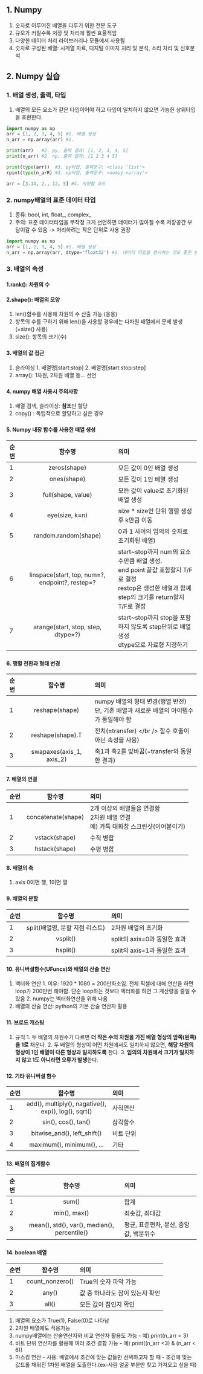 ## 1. Numpy
1. 숫자로 이루어진 배열을 다루기 위한 전문 도구
2. 규모가 커질수록 저장 및 처리에 훨씬 효율적임 
3. 다양한 데이터 처리 라이브러리나 모듈에서 사용됨
4. 숫자로 구성된 배열: 시계열 자료, 디지털 이미지 처리 및 분석, 소리 처리 및 신호분석
###
## 2. Numpy 실습
### 1. 배열 생성, 출력, 타입
1. 배열의 모든 요소가 같은 타입이어야 하고 타입이 일치하지 않으면 가능한 상위타입을 호환한다.
```py
import numpy as np
arr = [1, 2, 3, 4, 5] #1. 배열 생성
n_arr = np.array(arr) #1.

print(arr)   #2. py, 출력 결과: [1, 2, 3, 4, 5]
print(n_arr) #2. np, 출력 결과: [1 2 3 4 5]

print(type(arr))  #3. py타입, 출력문구: <class 'list'>
rpint(type(n_arR) #3. np타입, 출력문구: <numpy.narray'>

arr = [3.14, 2., 12, 5] #4. 지양할 코드
```
###
### 2. numpy배열의 표준 데이터 타입
  1. 종류: bool, int, float_, complex_ 
  2. 주의: 표준 데이터타입을 무작정 크게 선언하면 데이터가 많아질 수록 저장공간 부담이갈 수 있음 -> 처리하려는 작은 단위로 사용 권장
```py
import numpy as np
arr = [1, 2, 3, 4, 5] #1. 배열 생성
n_arr = np.array(arr, dtype='float32') #1. 데이터 타입을 명시하는 것도 좋은 방법
```
###
### 3. 배열의 속성
#### 1.rank(): 차원의 수
#### 2.shape(): 배열의 모양
  1. len()함수를 사용해 차원의 수 산출 가능 (응용)
  2. 항목의 수를 구하기 위해 len()을 사용할 경우에는 다차원 배열에서 문제 발생(=size() 사용)
  3. size(): 항목의 크기(수)
###
#### 3. 배열의 값 접근
  1. 슬라이싱
    1. 배열명[start:stop]
    2. 배열명[start:stop:step]
  2. array(): 1차원, 2차원 배열 등… 선언
###
#### 4. numpy 배열 사용시 주의사항
  1. 배열 검색, 슬라이싱: <b>참조</b>만 할당
  2. copy()            : 독립적으로 할당하고 싶은 경우
###
#### 5. Numpy 내장 함수를 사용한 배열 생성
| 순번 | 함수명                                          | 의미                                                                                                    |  
|:-----|:-----------------------------------------------:|:--------------------------------------------------------------------------------------------------------|  
|1     | zeros(shape)                                    | 모든 값이 0인 배열 생성                                                                                 |  
|2     | ones(shape)                                     | 모든 값이 1인 배열 생성                                                                                 |   
|3     | full(shape, value)                              | 모든 값이 value로 초기화된 배열 생성                                                                     |  
|4     | eye(size, k=n)                                  | size * size인 단위 행렬 생성 후 k만큼 이동                                                               |  
|5     | random.random(shape)                            | 0과 1 사이의 임의의 숫자로 초기화된 배열)                                                                |  
|6     | linspace(start, top, num=?, endpoint?, restep=? | start~stop까지 num의 요소 수만큼 배열 생성.<br />                                                                                                                        end point 끝값 포함할지 T/F로 결정<br /> restop은 생성한 배열과 함꼐 step의 크기를 return할지 T/F로 결정  |
|7     | arange(start, stop, step, dtype=?)              | start~stop까지 stop을 포함하지 않도록 step단위로 배열 생성<br /> dtype으로 자료형 지정하기                |
###
#### 6. 행렬 전환과 형태 변경
| 순번 | 함수명                   | 의미                                                                                       |  
|:-----|:------------------------:|:-------------------------------------------------------------------------------------------|  
|1     | reshape(shape)           | numpy 배열의 형태 변경(행열 반전)<br /> 단, 기존 배열과 새로운 배열의 아이템수가 동일해야 함 |
|2     | reshape(shape).T         | 전치(=transfer) </br /> 함수 호출이 아닌 속성을 사용)                                       |
|3     | swapaxes(axis_1, axis_2) | 축1과 축2를 맞바꿈(=transfer와 동일한 결과)                                                 | 
###
#### 7. 배열의 연결
| 순번 | 함수명             | 의미                                                                                              |  
|:-----|:------------------:|:-------------------------------------------------------------------------------------------------| 
|1     | concatenate(shape) | 2개 이상의 배열들을 연결함 <br /> 2차원 배열 연결<br /> 예) 카톡 대화창 스크린샷(이어붙이기)<br /> |
|2     | vstack(shape)      | 수직 병합                                                                                         |
|3     | hstack(shape)      | 수평 병합                                                                                         |
###
#### 8. 배열의 축
  1. axis 0이면 행, 1이면 열
###
#### 9. 배열의 분할
| 순번 | 함수명                          | 의미                         |  
|:-----|:-------------------------------:|:-----------------------------| 
|1     | split(배열명, 분할 지점 리스트) | 2차원 배열의 초기화           |
|2     | vsplit()                        | split의 axis=0과 동일한 효과 |
|3     | hsplit()                        | split의 axis=1과 동일한 효과 |
###
#### 10. 유니버셜함수(UFuncs)와 배열의 산술 연산
  1. 백터화 연산
    1. 이유: 1920 * 1080 = 200만화소임. 전체 픽셀에 대해 연산을 하면 loop가 200만번 해야함. 단순 loop하는 것보다 벡터화를 하면 그 계산량을 줄일 수 있음
    2. numpy는 벡터화연산을 위해 나옴
  4. 배열의 산술 연산: python의 기본 산술 연산자 활용
###
#### 11. 브로드 캐스팅
  1. 규칙
    1. 두 배열의 차원수가 다르면 **더 작은 수의 차원을 가진 배열 형상의 앞쪽(왼쪽)을 1로** 채운다.
    2. 두 배열의 형상이 어떤 차원에서도 일치하지 않으면, **해당 차원의 형상이 1인 배열이 다른 형상과 일치하도록** 한다.
    3. **임의의 차원에서 크기가 일치하지 않고 1도 아니라면 오류가 발생**한다.
###
#### 12. 기타 유니버셜 함수
| 순번 | 함수명                                                    | 의미                         |  
|:-----|:---------------------------------------------------------:|:-----------------------------| 
|1     | add(), multiply(), nagative(),<br /> exp(), log(), sqrt() | 사칙연산                     |
|2     | sin(), cos(), tan()                                       | 삼각함수                     | 
|3     | bitwise_and(), left_shift()                               | 비트 단위                    |
|4     | maximum(), minimum(), ...                                 | 기타                         |
###
#### 13. 배열의 집계함수
| 순번 | 함수명                                       | 의미                                  |  
|:-----|:--------------------------------------------:|:--------------------------------------| 
|1     | sum()                                        | 합계                                  |
|2     | min(), max()                                 | 최솟값, 최대값                        | 
|3     | mean(), std(), var(), median(), percentile() | 평균, 표준편차, 분산, 중앙값, 백분위수 | 
###
#### 14. boolean 배열
| 순번 | 함수명          | 의미                              |  
|:-----|:---------------:|:---------------------------------| 
|1     | count_nonzero() | True의 숫자 파악 가능             |
|2     | any()           | 값 중 하나라도 참이 있는지 확인   |
|3     | all()           | 모든 값이 참인지 확인             |
  1. 배열의 요소가 True(1), False(0)로 나타남
  2. 2차원 배열에도 적용가능
  3. numpy배열에는 산술연산자와 비교 연산자 활용도 가능
    - 예) print(n_arr < 3)
  4. 비트 단위 연산자를 활용해 여러 조건 결합 가능
    - 예) print((n_arr <3) & (n_arr < 6))
  5. 마스킹 연산
    - 사용: 배열에서 조건에 맞는 값들만 선택하고자 할 때
    - 조건에 맞는 값드롤 채워진 1차원 배열을 도출한다.(ex-사람 얼굴 부분만 찾고 가져오고 싶을 때)
###
  
